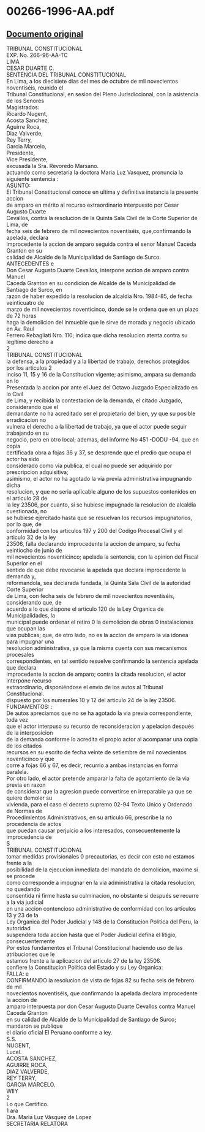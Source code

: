 
00266-1996-AA.pdf
=================
  
[Documento original](https://tc.gob.pe/jurisprudencia/1997/00266-1996-AA.pdf)  
---  
TRIBUNAL CONSTITUCIONAL  
EXP. No. 266-96-AA-TC  
LIMA  
CESAR DUARTE C.  
SENTENCIA DEL TRIBUNAL CONSTITUCIONAL  
En Lima, a los diecisiete dias del mes de octubre de mil novecientos noventiséis, reunido el  
Tribunal Constitucional, en sesion del Pleno Jurisdiccional, con la asistencia de los Senores  
Magistrados:  
Ricardo Nugent,  
Acosta Sanchez,  
Aguirre Roca,  
Diaz Valverde,  
Rey Terry,  
Garcia Marcelo,  
Presidente,  
Vice Presidente,  
excusada la Sra. Revoredo Marsano.  
actuando como secretaria la doctora Maria Luz Vasquez, pronuncia la siguiente sentencia :  
ASUNTO:  
El Tribunal Constitucional conoce en ultima y definitiva instancia la presente accion  
de amparo en mérito al recurso extraordinario interpuesto por Cesar Augusto Duarte  
Cevallos, contra la resolucion de la Quinta Sala Civil de la Corte Superior de Lima, de  
fecha seis de febrero de mil novecientos noventiséis, que,confirmando la apelada, declara  
improcedente la accion de amparo seguida contra el senor Manuel Caceda Granton en su  
calidad de Alcalde de la Municipalidad de Santiago de Surco.  
ANTECEDENTES e  
Don Cesar Augusto Duarte Cevallos, interpone accion de amparo contra Manuel  
Caceda Granton en su condicion de Alcalde de la Municipalidad de Santiago de Surco, en  
razon de haber expedido la resolucion de alcaldia Nro. 1984-85, de fecha veinticuatro de  
marzo de mil novecientos noventicinco, donde se le ordena que en un plazo de 72 horas  
haga la demolicion del inmueble que le sirve de morada y negocio ubicado en Av. Raul  
Ferrero Rebagliati Nro. 110; indica que dicha resolucion atenta contra su legitimo derecho a  
2  
TRIBUNAL CONSTITUCIONAL  
la defensa, a la propiedad y a la libertad de trabajo, derechos protegidos por los articulos 2  
inciso 11, 15 y 16 de la Constitucion vigente; asimismo, ampara su demanda en lo  
Presentada la accion por ante el Juez del Octavo Juzgado Especializado en lo Civil  
de Lima, y recibida la contestacion de la demanda, el citado Juzgado, considerando que el  
demandante no ha acreditado ser el propietario del bien, yy que su posible erradicacion no  
vulnera el derecho a la libertad de trabajo, ya que el actor puede seguir trabajando en su  
negocio, pero en otro local; ademas, del informe No 451 -DODU -94, que en copia  
certificada obra a fojas 36 y 37, se desprende que el predio que ocupa el actor ha sido  
considerado como via publica, el cual no puede ser adquirido por prescripcion adquisitiva;  
asimismo, el actor no ha agotado la via previa administrativa impugnando dicha  
resolucion, y que no seria aplicable alguno de los supuestos contenidos en el articulo 28 de  
la ley 23506, por cuanto, si se hubiese impugnado la resolucion de alcaldia cuestionada, no  
se hubiese ejercitado hasta que se resuelvan los recursos impugnatorios, por lo que, de  
conformidad con los articulos 197 y 200 del Codigo Procesal Civil y el articulo 32 de la ley  
23506, falla declarando improcedente la accion de amparo, su fecha veintiocho de junio de  
mil novecientos noventicinco; apelada la sentencia, con la opinion del Fiscal Superior en el  
sentido de que debe revocarse la apelada que declara improcedente la demanda y,  
reformandola, sea declarada fundada, la Quinta Sala Civil de la autoridad Corte Superior  
de Lima, con fecha seis de febrero de mil novecientos noventiséis, considerando que, de  
acuerdo a lo que dispone el articulo 120 de la Ley Organica de Municipalidades, la  
municipal puede ordenar el retiro 0 la demolicion de obras 0 instalaciones que ocupan las  
vias publicas; que, de otro lado, no es la accion de amparo la via idonea para impugnar una  
resolucion administrativa, ya que la misma cuenta con sus mecanismos procesales  
correspondientes, en tal sentido resuelve confirmando la sentencia apelada que declara  
improcedente la accion de amparo; contra la citada resolucion, el actor interpone recurso  
extraordinario, disponiéndose el envio de los autos al Tribunal Constitucional.  
dispuesto por los numerales 10 y 12 del articulo 24 de la ley 23506.  
FUNDAMENTOS: :  
De autos apreciamos que no se ha agotado la via previa correspondiente, toda vez  
que el actor interpuso su recurso de reconsideracion y apelacion después de la interposicion  
de la demanda conforme lo acredita el propio actor al acompanar una copia de los citados  
recursos en su escrito de fecha veinte de setiembre de mil novecientos noventicinco y que  
corre a fojas 66 y 67, es decir, recurrio a ambas instancias en forma paralela.  
Por otro lado, el actor pretende amparar la falta de agotamiento de la via previa en razon  
de considerar que la agresion puede convertirse en irreparable ya que se quiere demoler su  
vivienda, para el caso el decreto supremo 02-94 Texto Unico y Ordenado de Normas de  
Procedimientos Administrativos, en su articulo 66, prescribe la no procedencia de actos  
que puedan causar perjuicio a los interesados, consecuentemente la improcedencia de  
S  
TRIBUNAL CONSTITUCIONAL  
tomar medidas provisionales 0 precautorias, es decir con esto no estamos frente a la  
posibilidad de la ejecucion inmediata del mandato de demolicion, maxime si se procede  
como corresponde a impugnar en la via administrativa la citada resolucion, no quedando  
consentida ni firme hasta su culminacion, no obstante si después se recurre a la via judicial  
en una accion contencioso administrativo de conformidad con los articulos 13 y 23 de la  
Ley Organica del Poder Judicial y 148 de la Constitucion Politica del Peru, la autoridad  
suspendera toda accion hasta que el Poder Judicial defina el litigio, consecuentemente  
Por estos fundamentos el Tribunal Constitucional haciendo uso de las atribuciones que le  
estamos frente a la aplicacion del articulo 27 de la ley 23506.  
confiere la Constitucion Politica del Estado y su Ley Organica:  
FALLA: e  
CONFIRMANDO la resolucion de vista de fojas 82 su fecha seis de febrero de mil  
novecientos noventiséis, que confirmando la apelada declara improcedente la accion de  
amparo interpuesta por don Cesar Augusto Duarte Cevallos contra Manuel Caceda Granton  
en su calidad de Alcalde de la Municipalidad de Santiago de Surco; mandaron se publique  
el diario oficial El Peruano conforme a ley.  
S.S.  
NUGENT,  
Lucel.  
ACOSTA SANCHEZ,  
AGUIRRE ROCA,  
DIAZ VALVERDE,  
REY TERRY,  
GARCIA MARCELO.  
WIIY  
2  
Lo que Certifico.  
1 ara  
Dra. Maria Luz Vâsquez de Lopez  
SECRETARIA RELATORA